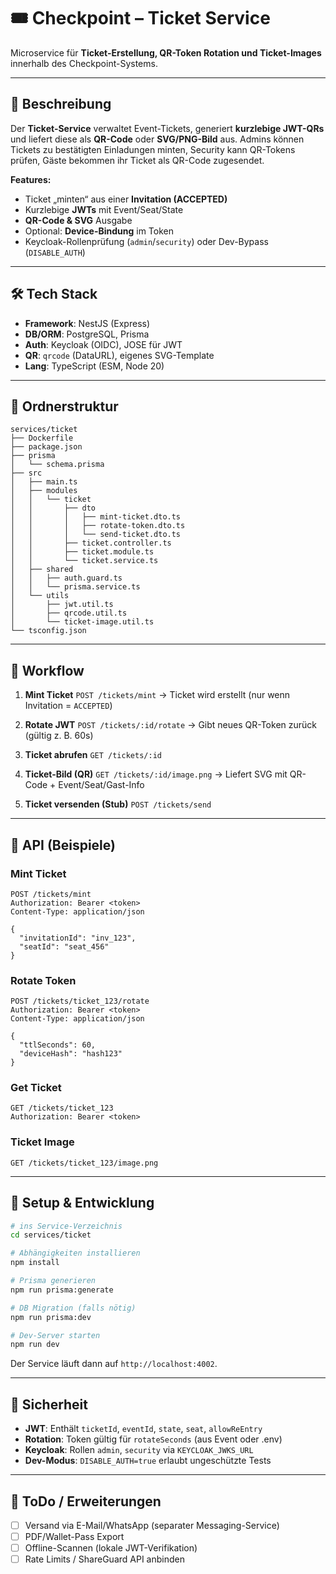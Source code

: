 # 🎟️ Checkpoint – Ticket Service

Microservice für **Ticket-Erstellung, QR-Token Rotation und Ticket-Images** innerhalb des Checkpoint-Systems.

---

## 📖 Beschreibung

Der **Ticket-Service** verwaltet Event-Tickets, generiert **kurzlebige JWT-QRs** und liefert diese als **QR-Code** oder **SVG/PNG-Bild** aus.
Admins können Tickets zu bestätigten Einladungen minten, Security kann QR-Tokens prüfen, Gäste bekommen ihr Ticket als QR-Code zugesendet.

**Features:**

* Ticket „minten“ aus einer **Invitation (ACCEPTED)**
* Kurzlebige **JWTs** mit Event/Seat/State
* **QR-Code & SVG** Ausgabe
* Optional: **Device-Bindung** im Token
* Keycloak-Rollenprüfung (`admin`/`security`) oder Dev-Bypass (`DISABLE_AUTH`)

---

## 🛠 Tech Stack

* **Framework**: NestJS (Express)
* **DB/ORM**: PostgreSQL, Prisma
* **Auth**: Keycloak (OIDC), JOSE für JWT
* **QR**: `qrcode` (DataURL), eigenes SVG-Template
* **Lang**: TypeScript (ESM, Node 20)

---

## 📂 Ordnerstruktur

```
services/ticket
├── Dockerfile
├── package.json
├── prisma
│   └── schema.prisma
├── src
│   ├── main.ts
│   ├── modules
│   │   └── ticket
│   │       ├── dto
│   │       │   ├── mint-ticket.dto.ts
│   │       │   ├── rotate-token.dto.ts
│   │       │   └── send-ticket.dto.ts
│   │       ├── ticket.controller.ts
│   │       ├── ticket.module.ts
│   │       └── ticket.service.ts
│   ├── shared
│   │   ├── auth.guard.ts
│   │   └── prisma.service.ts
│   └── utils
│       ├── jwt.util.ts
│       ├── qrcode.util.ts
│       └── ticket-image.util.ts
└── tsconfig.json
```

---

## 🔄 Workflow

1. **Mint Ticket**
   `POST /tickets/mint`
   → Ticket wird erstellt (nur wenn Invitation = `ACCEPTED`)

2. **Rotate JWT**
   `POST /tickets/:id/rotate`
   → Gibt neues QR-Token zurück (gültig z. B. 60s)

3. **Ticket abrufen**
   `GET /tickets/:id`

4. **Ticket-Bild (QR)**
   `GET /tickets/:id/image.png`
   → Liefert SVG mit QR-Code + Event/Seat/Gast-Info

5. **Ticket versenden (Stub)**
   `POST /tickets/send`

---

## 🧪 API (Beispiele)

### Mint Ticket

```http
POST /tickets/mint
Authorization: Bearer <token>
Content-Type: application/json

{
  "invitationId": "inv_123",
  "seatId": "seat_456"
}
```

### Rotate Token

```http
POST /tickets/ticket_123/rotate
Authorization: Bearer <token>
Content-Type: application/json

{
  "ttlSeconds": 60,
  "deviceHash": "hash123"
}
```

### Get Ticket

```http
GET /tickets/ticket_123
Authorization: Bearer <token>
```

### Ticket Image

```http
GET /tickets/ticket_123/image.png
```

---

## 🚀 Setup & Entwicklung

```bash
# ins Service-Verzeichnis
cd services/ticket

# Abhängigkeiten installieren
npm install

# Prisma generieren
npm run prisma:generate

# DB Migration (falls nötig)
npm run prisma:dev

# Dev-Server starten
npm run dev
```

Der Service läuft dann auf `http://localhost:4002`.

---

## 🔐 Sicherheit

* **JWT**: Enthält `ticketId`, `eventId`, `state`, `seat`, `allowReEntry`
* **Rotation**: Token gültig für `rotateSeconds` (aus Event oder .env)
* **Keycloak**: Rollen `admin`, `security` via `KEYCLOAK_JWKS_URL`
* **Dev-Modus**: `DISABLE_AUTH=true` erlaubt ungeschützte Tests

---

## 📌 ToDo / Erweiterungen

* [ ] Versand via E-Mail/WhatsApp (separater Messaging-Service)
* [ ] PDF/Wallet-Pass Export
* [ ] Offline-Scannen (lokale JWT-Verifikation)
* [ ] Rate Limits / ShareGuard API anbinden
